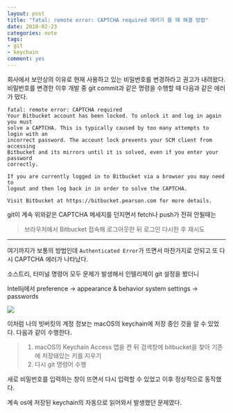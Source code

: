 ```yaml
---
layout: post
title: "fatal: remote error: CAPTCHA required 에러가 뜰 때 해결 방법"
date: 2018-02-23
categories: note
tags:
- git
- keychain
comment: yes
---
```


회사에서 보안상의 이유로 현재 사용하고 있는 비밀번호를 변경하라고 권고가 내려왔다. 비밀번호를 변경한 이후
개발 중 git commit과 같은 명령을 수행할 때 다음과 같은 에러가 떴다.

```
fatal: remote error: CAPTCHA required
Your Bitbucket account has been locked. To unlock it and log in again you must
solve a CAPTCHA. This is typically caused by too many attempts to login with an
incorrect password. The account lock prevents your SCM client from accessing
Bitbucket and its mirrors until it is solved, even if you enter your password
correctly.

If you are currently logged in to Bitbucket via a browser you may need to
logout and then log back in in order to solve the CAPTCHA.

Visit Bitbucket at https://bitbucket.pearson.com for more details.
```

git이 계속 위와같은 CAPTCHA 메세지를 던지면서 fetch나 push가 전혀 안될때는

> 브라우저에서 Bitbucket 접속해 로그아웃한 뒤 로그인 다시한 후 재시도

----
여기까지가 보통의 방법인데
`Authenticated Error`가 뜨면서 마찬가지로 안되고 또 다시 CAPTCHA 에러가 나타났다.

소스트리, 터미널 명령어 모두 문제가 발생해서 인텔리제이 git 설정을 봤더니

Intellij에서 preference -> appearance & behavior system settings -> passwords

![](https://d.pr/i/CJg4En+)

이처럼 나의 빗버킷의 계정 정보는 macOS의 keychain에 저장 중인 것을 알 수 있었다.
다음과 같이 수행한다.

> 1. macOS의 Keychain Access 앱을 켠 뒤 검색창에 bitbucket을 찾아 기존에 저장돼있는 키를 지우기
> 2. 다시 git 명령어 수행

새로 비밀번호를 입력하는 창이 뜨면서 다시 입력할 수 있었고 이후 정상적으로 동작했다.

계속 os에 저장된 keychain의 자동으로 읽어와서 발생했던 문제였다.
